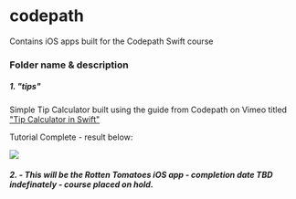 # codepath
Contains iOS apps built for the Codepath Swift course 

### Folder name & description

##### 1. "tips" 

Simple Tip Calculator built using the guide from Codepath on Vimeo titled ["Tip Calculator in Swift"](http://vimeo.com/102084767)

Tutorial Complete - result below: 

![](http://g.recordit.co/WukJnwqdWc.gif)

##### 2. - This will be the Rotten Tomatoes iOS app - completion date TBD indefinately - course placed on hold.
